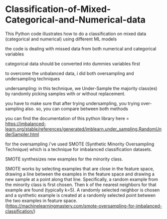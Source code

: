 # Classification-of-Mixed-Categorical-and-Numerical-data
This Python code illustrates how to do a classification on mixed data (categorical and numerical) using different ML models

the code is dealing with missed data from both numerical and categorical variables

categorical data should be converted into dummies variables first

to overcome the unbalanced data, i did both oversampling and undersampling techniques 

undersampling: in this technique, we Under-Sample the majority class(es) by randomly picking samples with or without replacement.

you have to make sure that after trying undersampling, you trying over-sampling also. so, you can compare between both methods

you can find the documentation of this python library here = https://imbalanced-learn.org/stable/references/generated/imblearn.under_sampling.RandomUnderSampler.html

for the oversampling i've used SMOTE (Synthetic Minority Oversampling Technique) which is a technique for imbalanced classification datasets.

SMOTE synthesizes new examples for the minority class.

SMOTE works by selecting examples that are close in the feature space, drawing a line between the examples in the feature space and drawing a new sample at a point along that line. Specifically, a random example from the minority class is first chosen. Then k of the nearest neighbors for that example are found (typically k=5). A randomly selected neighbor is chosen and a synthetic example is created at a randomly selected point between the two examples in feature space. (https://machinelearningmastery.com/smote-oversampling-for-imbalanced-classification/)

